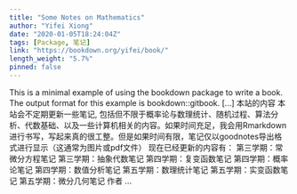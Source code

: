 ```yaml
---
title: "Some Notes on Mathematics"
author: "Yifei Xiong"
date: "2020-01-05T18:24:04Z"
tags: [Package, 笔记]
link: "https://bookdown.org/yifei/book/"
length_weight: "5.7%"
pinned: false
---
```


This is a minimal example of using the bookdown package to write a book. The output format for this example is bookdown::gitbook. [...] 本站的内容 本站会不定期更新一些笔记, 包括但不限于概率论与数理统计、随机过程、算法分析、代数基础、以及一些计算机相关的内容。如果时间充足，我会用Rmarkdown进行书写，写起来真的很工整。但是如果时间有限，笔记仅以goodnotes导出格式进行显示（这通常为图片或pdf文件） 现在已经更新的内容有： 第三学期：常微分方程笔记 第三学期：抽象代数笔记 第四学期：复变函数笔记 第四学期：概率论笔记 第四学期：数值分析笔记 第五学期：数理统计笔记 第五学期：实变函数笔记 第五学期：微分几何笔记 作者 ...
